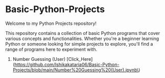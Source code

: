 # Basic-Python-Projects

Welcome to my Python Projects repository!

This repository contains a collection of basic Python programs that cover various concepts and functionalities. Whether you're a beginner learning Python or someone looking for simple projects to explore, you'll find a range of programs here to experiment with.

1. Number Guessing (User) [Click_Here](https://github.com/Ishikakataria06/Basic-Python-Projects/blob/main/Number%20Guessing%20(User).ipynb\)
   
